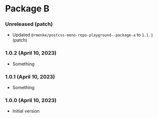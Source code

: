 # Package B

### Unreleased (patch)

- Updated `@rmenke/postcss-mono-repo-playground--package-a` to `1.1.1` (patch)

### 1.0.2 (April 10, 2023)

- Something

### 1.0.1 (April 10, 2023)

- Something

### 1.0.0 (April 10, 2023)

- Initial version
